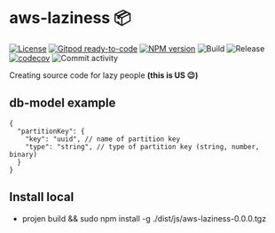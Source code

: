 # aws-laziness :package:

[![License](https://img.shields.io/badge/License-Apache%202.0-yellowgreen.svg)](https://opensource.org/licenses/Apache-2.0)
[![Gitpod ready-to-code](https://img.shields.io/badge/Gitpod-ready--to--code-blue?logo=gitpod)](https://gitpod.io/#https://github.com/marciocadev/aws-laziness)
[![NPM version](https://img.shields.io/npm/v/aws-laziness?label=npm%20package&color=brightgreen)](https://badge.fury.io/js/aws-laziness)
![Build](https://github.com/marciocadev/aws-laziness/workflows/build/badge.svg)
![Release](https://github.com/marciocadev/aws-laziness/workflows/release/badge.svg)
[![codecov](https://codecov.io/gh/marciocadev/aws-laziness/branch/main/graph/badge.svg?token=U1R3MKJWJO)](https://codecov.io/gh/marciocadev/aws-laziness)
![Commit activity](https://img.shields.io/github/commit-activity/w/marciocadev/aws-laziness)

Creating source code for lazy people **(this is US :wink:)**

## db-model example
```
{
  "partitionKey": {
    "key": "uuid", // name of partition key
    "type": "string", // type of partition key (string, number, binary)
  }
}
```

## Install local
* projen build && sudo npm install -g ./dist/js/aws-laziness-0.0.0.tgz